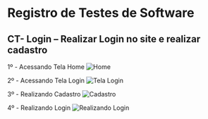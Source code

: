 # Registro de Testes de Software

## CT- Login – Realizar Login no site e realizar cadastro

1º - Acessando Tela Home
![Home](https://github.com/ICEI-PUC-Minas-PMV-ADS/pmv-ads-2023-2-e2-proj-int-t2-conta-facil/assets/36486198/081df895-ff02-4eb0-81ce-4602b2cbc56f)

2º - Acessando Tela Login
![Tela Login](https://github.com/ICEI-PUC-Minas-PMV-ADS/pmv-ads-2023-2-e2-proj-int-t2-conta-facil/assets/36486198/32e0e792-d578-4913-af73-cb8bf1868d24)

3º - Realizando Cadastro
![Cadastro](https://github.com/ICEI-PUC-Minas-PMV-ADS/pmv-ads-2023-2-e2-proj-int-t2-conta-facil/assets/36486198/2bb4b716-690a-48ad-a9fb-fad8739ab999)

4º - Realizando Login
![Realizando Login](https://github.com/ICEI-PUC-Minas-PMV-ADS/pmv-ads-2023-2-e2-proj-int-t2-conta-facil/assets/36486198/13582d25-3f3a-4121-b7f8-80837e881ed5)
